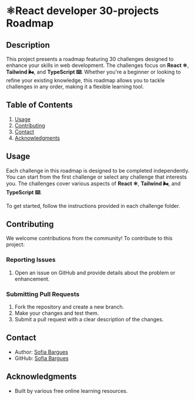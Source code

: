 # ⚛️React developer 30-projects Roadmap 

## Description
This project presents a roadmap featuring 30 challenges designed to enhance your skills in web development. The challenges focus on **React ⚛️**, **Tailwind 🌬️**, and **TypeScript ⌨️**. Whether you're a beginner or looking to refine your existing knowledge, this roadmap allows you to tackle challenges in any order, making it a flexible learning tool.

## Table of Contents
1. [Usage](#usage)
4. [Contributing](#contributing)
6. [Contact](#contact)
7. [Acknowledgments](#acknowledgments)


## Usage
Each challenge in this roadmap is designed to be completed independently. You can start from the first challenge or select any challenge that interests you. The challenges cover various aspects of **React ⚛️**, **Tailwind 🌬️**, and **TypeScript ⌨️**. 

To get started, follow the instructions provided in each challenge folder.


## Contributing
We welcome contributions from the community! To contribute to this project:


### Reporting Issues
1. Open an issue on GitHub and provide details about the problem or enhancement.


### Submitting Pull Requests
1. Fork the repository and create a new branch.
2. Make your changes and test them.
3. Submit a pull request with a clear description of the changes.


## Contact
- Author: [Sofia Bargues](mailto:barguessofia@gmail.com)
- GitHub: [Sofia Bargues](https://github.com/SofiaBargues)

## Acknowledgments
- Built by various free online learning resources.
  
